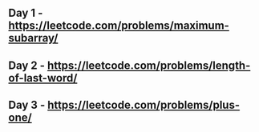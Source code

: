 ## Day 1 - https://leetcode.com/problems/maximum-subarray/

## Day 2 - https://leetcode.com/problems/length-of-last-word/

## Day 3 - https://leetcode.com/problems/plus-one/
